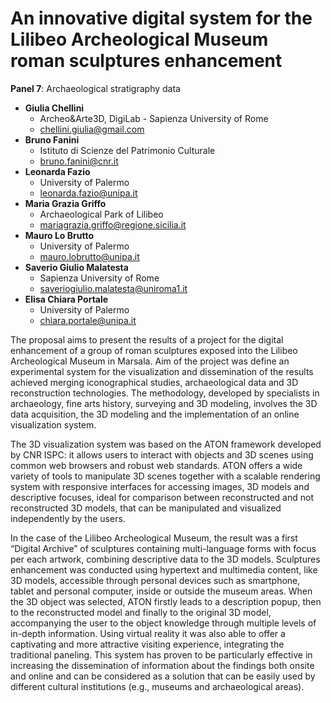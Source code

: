 # An innovative digital system for the Lilibeo Archeological Museum roman sculptures enhancement

**Panel 7**: Archaeological stratigraphy data

- **Giulia Chellini**
  - Archeo&Arte3D, DigiLab - Sapienza University of Rome
  - chellini.giulia@gmail.com
- **Bruno Fanini**
  - Istituto di Scienze del Patrimonio Culturale
  - bruno.fanini@cnr.it
- **Leonarda Fazio**
  - University of Palermo
  - leonarda.fazio@unipa.it
- **Maria Grazia Griffo**
  - Archaeological Park of Lilibeo
  - mariagrazia.griffo@regione.sicilia.it
- **Mauro Lo Brutto**
  - University of Palermo
  - mauro.lobrutto@unipa.it
- **Saverio Giulio Malatesta**
  - Sapienza University of Rome
  - saveriogiulio.malatesta@uniroma1.it
- **Elisa Chiara Portale**
  - University of Palermo
  - chiara.portale@unipa.it

The proposal aims to present the results of a project for the digital enhancement of a group of roman
sculptures exposed into the Lilibeo Archeological Museum in Marsala. Aim of the project was define an
experimental system for the visualization and dissemination of the results achieved merging iconographical
studies, archaeological data and 3D reconstruction technologies. The methodology, developed by
specialists in archaeology, fine arts history, surveying and 3D modeling, involves the 3D data acquisition,
the 3D modeling and the implementation of an online visualization system.

The 3D visualization system was based on the ATON framework developed by CNR ISPC: it allows users to
interact with objects and 3D scenes using common web browsers and robust web standards. ATON offers a
wide variety of tools to manipulate 3D scenes together with a scalable rendering system with responsive
interfaces for accessing images, 3D models and descriptive focuses, ideal for comparison between
reconstructed and not reconstructed 3D models, that can be manipulated and visualized independently by
the users.

In the case of the Lilibeo Archeological Museum, the result was a first “Digital Archive” of sculptures
containing multi-language forms with focus per each artwork, combining descriptive data to the 3D models.
Sculptures enhancement was conducted using hypertext and multimedia content, like 3D models,
accessible through personal devices such as smartphone, tablet and personal computer, inside or outside
the museum areas. When the 3D object was selected, ATON firstly leads to a description popup, then to the reconstructed model and finally to the original 3D model, accompanying the user to the object
knowledge through multiple levels of in-depth information. Using virtual reality it was also able to offer a
captivating and more attractive visiting experience, integrating the traditional paneling. This system has
proven to be particularly effective in increasing the dissemination of information about the findings both
onsite and online and can be considered as a solution that can be easily used by different cultural
institutions (e.g., museums and archaeological areas).
